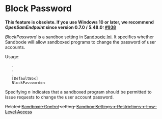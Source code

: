 # Block Password

**This feature is obsolete. If you use Windows 10 or later, we recommend _OpenSamEndpoint_ since version 0.7.0 / 5.48.0: [#938](https://github.com/sandboxie-plus/Sandboxie/issues/938)**

_BlockPassword_ is a sandbox setting in [Sandboxie Ini](SandboxieIni.md). It specifies whether Sandboxie will allow sandboxed programs to change the password of user accounts.

Usage:

```
   .
   .
   .
   [DefaultBox]
   BlockPassword=n
```

Specifying _n_ indicates that a sandboxed program should be permitted to issue requests to change the user account password.

~~Related [Sandboxie Control](SandboxieControl.md) setting: [Sandbox Settings > Restrictions > Low-Level Access](RestrictionsSettings.md#low-level-access--removed)~~
